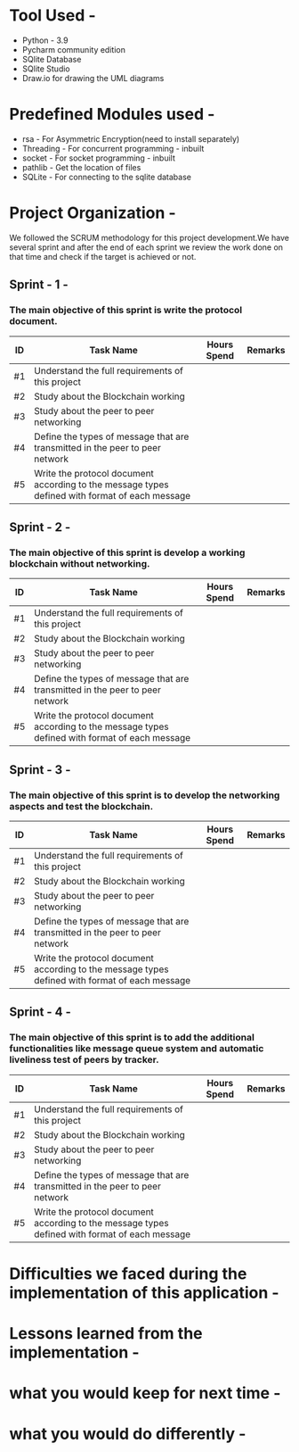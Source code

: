 # Tool Used - 
* Python - 3.9
* Pycharm community edition
* SQlite Database
* SQlite Studio
* Draw.io for drawing the UML diagrams

# Predefined Modules used - 
* rsa  - For Asymmetric Encryption(need to install separately)
* Threading  - For concurrent programming - inbuilt 
* socket  - For socket programming - inbuilt
* pathlib - Get the location of files 
* SQLite - For connecting to the sqlite database

# Project Organization - 
We followed the SCRUM methodology for this project development.We have several sprint and after the end of each sprint we review the work done on that time and check if the target is achieved or not.

## Sprint - 1 - 
### The main objective of this sprint is write the protocol document.
 |ID|Task Name|Hours Spend|Remarks
 |---------------|--------------|-------------|----------|
 |#1|Understand the full requirements of this project|||
 |#2|Study about the Blockchain working|||
|#3|Study about the peer to peer networking|||
|#4|Define the types of message that are transmitted in the peer to peer network|||
|#5|Write the protocol document according to the message types defined with format of each message|||

## Sprint - 2 - 
### The main objective of this sprint is develop a working blockchain without networking.
 |ID|Task Name|Hours Spend|Remarks
 |---------------|--------------|-------------|----------|
 |#1|Understand the full requirements of this project|||
 |#2|Study about the Blockchain working|||
|#3|Study about the peer to peer networking|||
|#4|Define the types of message that are transmitted in the peer to peer network|||
|#5|Write the protocol document according to the message types defined with format of each message|||

## Sprint - 3 - 
### The main objective of this sprint is to develop the networking aspects and test the blockchain.
 |ID|Task Name|Hours Spend|Remarks
 |---------------|--------------|-------------|----------|
 |#1|Understand the full requirements of this project|||
 |#2|Study about the Blockchain working|||
|#3|Study about the peer to peer networking|||
|#4|Define the types of message that are transmitted in the peer to peer network|||
|#5|Write the protocol document according to the message types defined with format of each message|||

## Sprint - 4 - 
### The main objective of this sprint is to add the additional functionalities like message queue system and automatic liveliness test of peers by tracker.
 |ID|Task Name|Hours Spend|Remarks
 |---------------|--------------|-------------|----------|
 |#1|Understand the full requirements of this project|||
 |#2|Study about the Blockchain working|||
|#3|Study about the peer to peer networking|||
|#4|Define the types of message that are transmitted in the peer to peer network|||
|#5|Write the protocol document according to the message types defined with format of each message|||

# Difficulties we faced during the implementation of this application - 


# Lessons learned from the implementation - 


# what you would keep for next time - 


# what you would do differently - 

